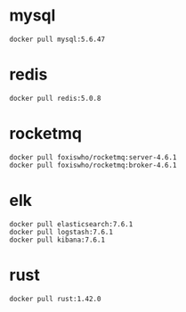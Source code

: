 # mysql
    
    docker pull mysql:5.6.47

# redis 

    docker pull redis:5.0.8

# rocketmq

    docker pull foxiswho/rocketmq:server-4.6.1
    docker pull foxiswho/rocketmq:broker-4.6.1
    
# elk
    docker pull elasticsearch:7.6.1
    docker pull logstash:7.6.1
    docker pull kibana:7.6.1
    
# rust
    docker pull rust:1.42.0